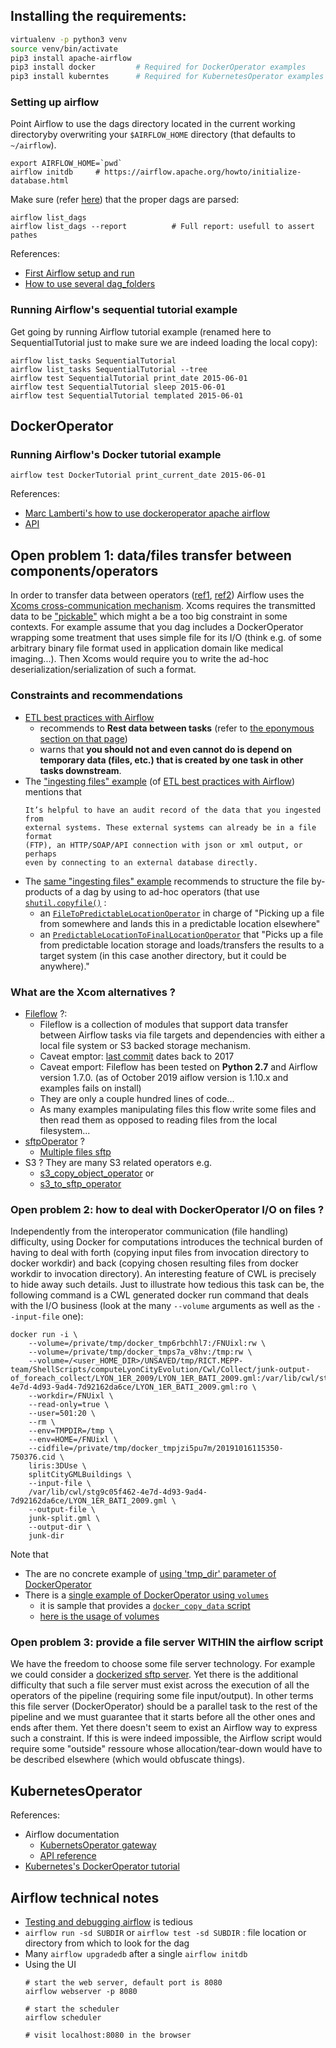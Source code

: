 ## Installing the requirements:
```bash
virtualenv -p python3 venv
source venv/bin/activate
pip3 install apache-airflow
pip3 install docker         # Required for DockerOperator examples
pip3 install kuberntes      # Required for KubernetesOperator examples
```

### Setting up airflow
Point Airflow to use the dags directory located in the current working directoryby overwriting your `$AIRFLOW_HOME` directory (that defaults to `~/airflow`).
```
export AIRFLOW_HOME=`pwd`
airflow initdb     # https://airflow.apache.org/howto/initialize-database.html
```
Make sure (refer [here](https://airflow.apache.org/tutorial.html)) that the proper dags are parsed:
```
airflow list_dags
airflow list_dags --report          # Full report: usefull to assert pathes
```

References:
 * [First Airflow setup and run](https://medium.com/@moyukh_51433/outlier-detection-using-airflow-workflow-6424c209ceff)
 * [How to use several dag_folders](https://medium.com/@xnuinside/how-to-load-use-several-dag-folders-airflow-dagbags-b93e4ef4663c)

### Running Airflow's sequential tutorial example
Get going by running Airflow tutorial example (renamed here to SequentialTutorial just to make sure we are indeed loading the local copy):
```
airflow list_tasks SequentialTutorial
airflow list_tasks SequentialTutorial --tree
airflow test SequentialTutorial print_date 2015-06-01
airflow test SequentialTutorial sleep 2015-06-01
airflow test SequentialTutorial templated 2015-06-01
```

## DockerOperator
### Running Airflow's Docker tutorial example
```
airflow test DockerTutorial print_current_date 2015-06-01
```
References: 
 - [Marc Lamberti's how to use dockeroperator apache airflow](https://marclamberti.com/blog/how-to-use-dockeroperator-apache-airflow/)
 - [API](https://airflow.apache.org/_api/airflow/operators/docker_operator/index.html?highlight=docker#module-airflow.operators.docker_operator)

## Open problem 1: data/files transfer between components/operators
In order to transfer data between operators ([ref1](https://stackoverflow.com/questions/42762087/airflow-and-data-transfer-between-operators), [ref2](https://stackoverflow.com/questions/55531774/transmitting-data-between-components-in-airflow)) Airflow uses the [Xcoms cross-communication mechanism](https://airflow.apache.org/concepts.html#xcoms).
Xcoms requires the transmitted data to be ["pickable"](https://docs.python.org/3/library/pickle.html) which might a be a too big constraint in some contexts.
For example assume that you dag includes a DockerOperator wrapping some treatment that uses simple file for its I/O (think e.g. of some arbitrary binary file format used in application domain like medical imaging...). Then Xcoms would require you to write the ad-hoc deserialization/serialization of such a format.

### Constraints and recommendations
 * [ETL best practices with Airflow](https://gtoonstra.github.io/etl-with-airflow/)
    - recommends to **Rest data between tasks** (refer to [the eponymous section on that page](https://gtoonstra.github.io/etl-with-airflow/principles.html))
    - warns that **you should not and even cannot do is depend on temporary data (files, etc.) that is created by one task in other tasks downstream**.
 * The ["ingesting files" example](https://gtoonstra.github.io/etl-with-airflow/ingestfile.html) (of [ETL best practices with Airflow](https://gtoonstra.github.io/etl-with-airflow/)) mentions that
    ```
    It’s helpful to have an audit record of the data that you ingested from
    external systems. These external systems can already be in a file format
    (FTP), an HTTP/SOAP/API connection with json or xml output, or perhaps
    even by connecting to an external database directly.
    ```
 * The [same "ingesting files" example](https://gtoonstra.github.io/etl-with-airflow/ingestfile.html) recommends to structure the file by-products of a dag by using to ad-hoc operators (that use [`shutil.copyfile()`](https://docs.python.org/3/library/shutil.html) :
      - an [`FileToPredictableLocationOperator`](https://github.com/gtoonstra/etl-with-airflow/blob/master/examples/file-ingest/acme/operators/file_operators.py#L30) in charge of "Picking up a file from somewhere and lands this in a predictable location elsewhere"
      - an [`PredictableLocationToFinalLocationOperator`](https://github.com/gtoonstra/etl-with-airflow/blob/master/examples/file-ingest/acme/operators/file_operators.py#L81) that "Picks up a file from predictable location storage and loads/transfers the results to a target system (in this case another directory, but it could be anywhere)."

### What are the Xcom alternatives ?
  * [Fileflow](https://fileflow.readthedocs.io/en/latest/) ?:
    - Fileflow is a collection of modules that support data transfer between Airflow tasks via file targets and dependencies with either a local file system or S3 backed storage mechanism.
    - Caveat emptor: [last commit](https://github.com/industrydive/fileflow/commits/master) dates back to 2017
    - Caveat emport: Fileflow has been tested on **Python 2.7** and Airflow version 1.7.0. (as of October 2019 aiflow version is 1.10.x and examples fails on install)
    - They are only a couple hundred lines of code...
    - As many examples manipulating files this flow write some files and then read them as opposed to reading files from the local filesystem...
  * [sftpOperator](https://airflow.apache.org/_api/airflow/contrib/operators/sftp_operator/index.html) ?
    - [Multiple files sftp](https://precocityllc.com/blog/airflow-and-xcom-inter-task-communication-use-cases/)
 * S3 ? They are many S3 related operators e.g.
    - [s3_copy_object_operator](https://airflow.apache.org/_api/airflow/contrib/operators/s3_copy_object_operator/index.html) or 
    - [s3_to_sftp_operator](https://airflow.apache.org/_api/airflow/contrib/operators/s3_to_sftp_operator/index.html)

### Open problem 2: how to deal with DockerOperator I/O on files ?
Independently from the interoperator communication (file handling) difficulty, using Docker for computations introduces the technical burden of having to deal with forth (copying input files from invocation directory to docker workdir) and back (copying chosen resulting files from docker workdir to invocation directory).
An interesting feature of CWL is precisely to hide away such details.
Just to illustrate how tedious this task can be, the following command is a CWL generated docker run command that deals with the I/O business (look at the many `--volume` arguments as well as the `--input-file` one):
```
docker run -i \
    --volume=/private/tmp/docker_tmp6rbchhl7:/FNUixl:rw \
    --volume=/private/tmp/docker_tmps7a_v8hv:/tmp:rw \
    --volume=/<user_HOME_DIR>/UNSAVED/tmp/RICT.MEPP-team/ShellScripts/computeLyonCityEvolution/Cwl/Collect/junk-output-of_foreach_collect/LYON_1ER_2009/LYON_1ER_BATI_2009.gml:/var/lib/cwl/stg9c05f462-4e7d-4d93-9ad4-7d92162da6ce/LYON_1ER_BATI_2009.gml:ro \
    --workdir=/FNUixl \
    --read-only=true \
    --user=501:20 \
    --rm \
    --env=TMPDIR=/tmp \
    --env=HOME=/FNUixl \
    --cidfile=/private/tmp/docker_tmpjzi5pu7m/20191016115350-750376.cid \
    liris:3DUse \
    splitCityGMLBuildings \
    --input-file \
    /var/lib/cwl/stg9c05f462-4e7d-4d93-9ad4-7d92162da6ce/LYON_1ER_BATI_2009.gml \
    --output-file \
    junk-split.gml \
    --output-dir \
    junk-dir
```
Note that
 * The are no concrete example of [using 'tmp_dir' parameter of DockerOperator](https://www.google.com/search?q=dockeroperator+tmp_dir+filetype:py)
 * There is a [single example of DockerOperator using `volumes`](https://www.google.com/search?q=dockeroperator+volumes+filetype%3Apy)
    - it is sample that provides a [`docker_copy_data` script](https://github.com/apache/airflow/blob/master/airflow/example_dags/docker_copy_data.py)
    - [here is the usage of volumes](https://github.com/apache/airflow/blob/master/airflow/example_dags/docker_copy_data.py#L81)

### Open problem 3: provide a file server WITHIN the airflow script
We have the freedom to choose some file server technology. For example we could consider a [dockerized sftp server](https://github.com/atmoz/sftp). Yet there is the additional difficulty that such a file server must exist across the execution of all the operators of the pipeline (requiring some file input/output). In other terms this file server (DockerOperator) should be a parallel task to the rest of the pipeline and we must guarantee that it starts before all the other ones and ends after them.
Yet there doesn't seem to exist an Airflow way to express such a constraint. If this is were indeed impossible, the Airflow script would require some "outside" ressoure whose allocation/tear-down would have to be described elsewhere (which would obfuscate things).

## KubernetesOperator

References:
 * Airflow documentation
    * [KubernetsOperator gateway](https://airflow.apache.org/kubernetes.html)
    * [API reference](https://airflow.apache.org/_api/airflow/contrib/operators/kubernetes_pod_operator/index.html?highlight=kubernetes#module-airflow.contrib.operators.kubernetes_pod_operator)
 * [Kubernetes's DockerOperator tutorial](https://kubernetes.io/blog/2018/06/28/airflow-on-kubernetes-part-1-a-different-kind-of-operator/)


## Airflow technical notes
 * [Testing and debugging airflow](https://blog.godatadriven.com/testing-and-debugging-apache-airflow) is tedious
 * `airflow run -sd SUBDIR` or `airflow test -sd SUBDIR` : file location or directory from which to look for the dag
 * Many `airflow upgradedb` after a single `airflow initdb`
 * Using the UI
   ```
   # start the web server, default port is 8080
   airflow webserver -p 8080

   # start the scheduler
   airflow scheduler

   # visit localhost:8080 in the browser 
   ```
